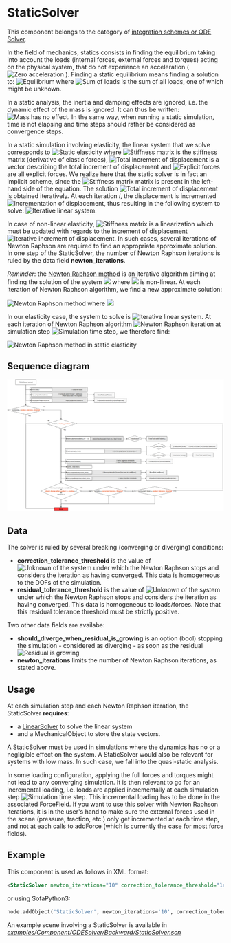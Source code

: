 StaticSolver  
============  

This component belongs to the category of [integration schemes or ODE Solver](https://www.sofa-framework.org/community/doc/main-principles/system-resolution/integration-schemes/).  

In the field of mechanics, statics consists in finding the equilibrium taking into account the loads (internal forces, external forces and torques) acting on the physical system, that do not experience an acceleration ( <img class="latex" src="https://latex.codecogs.com/png.latex?a=0" title="Zero acceleration" /> ). Finding a static equilibrium means finding a solution to: <img class="latex" src="https://latex.codecogs.com/png.latex?\textstyle%20\sum%20F=0" title="Equilibrium" /> where <img class="latex" src="https://latex.codecogs.com/png.latex?F" title="Sum of loads" /> is the sum of all loads, one of which might be unknown.  

In a static analysis, the inertia and damping effects are ignored, i.e. the dynamic effect of the mass is ignored. It can thus be written: <img class="latex" src="https://latex.codecogs.com/png.latex?M=I%20\alpha=0" title="Mass has no effect" />. In the same way, when running a static simulation, time is not elapsing and time steps should rather be considered as convergence steps.  

In a static simulation involving elasticity, the linear system that we solve corresponds to <img class="latex" src="https://latex.codecogs.com/png.latex?K%20\Delta%20u=f" title="Static elasticity" /> where <img class="latex" src="https://latex.codecogs.com/png.latex?K" title="Stiffness matrix" /> is the stiffness matrix (derivative of elastic forces), <img class="latex" src="https://latex.codecogs.com/png.latex?\Delta%20u" title="Total increment of displacement" /> is a vector describing the total increment of displacement and <img class="latex" src="https://latex.codecogs.com/png.latex?f" title="Explicit forces" /> are all explicit forces. We realize here that the static solver is in fact an implicit scheme, since the <img class="latex" src="https://latex.codecogs.com/png.latex?K" title="Stiffness matrix" /> matrix is present in the left-hand side of the equation. The solution <img class="latex" src="https://latex.codecogs.com/png.latex?\Delta%20u" title="Total increment of displacement" /> is obtained iteratively. At each iteration _i_, the displacement is incremented <img class="latex" src="https://latex.codecogs.com/png.latex?\Delta%20u_{i+1}=\Delta%20u_{i}+\delta%20u_i" title="Incrementation of displacement" />, thus resulting in the following system to solve: <img class="latex" src="https://latex.codecogs.com/png.latex?K_i%20\delta%20u_i=f" title="Iterative linear system" />.  

In case of non-linear elasticity, <img class="latex" src="https://latex.codecogs.com/png.latex?K_i" title="Stiffness matrix" /> is a linearization which must be updated with regards to the increment of displacement <img class="latex" src="https://latex.codecogs.com/png.latex?\delta%20u_i" title="Iterative increment of displacement" />. In such cases, several iterations of Newton Raphson are required to find an appropriate approximate solution. In one step of the StaticSolver, the number of Newton Raphson iterations is ruled by the data field **newton_iterations**.

_Reminder_: the [Newton Raphson method](https://en.wikipedia.org/wiki/Newton%27s_method) is an iterative algorithm aiming at finding the solution of the system <img class="latex" src="https://latex.codecogs.com/png.latex?f(x)=0"/> where <img class="latex" src="https://latex.codecogs.com/png.latex?f(x)"/> is non-linear. At each iteration of Newton Raphson algorithm, we find a new approximate solution:

<img class="latex" src="https://latex.codecogs.com/png.latex?x^{n+1}=x^n-\frac{f(x^n)}{f'(x^n)}" title="Newton Raphson method"/> where <img class="latex" src="https://latex.codecogs.com/png.latex?f'(x^n) = \frac{df}{dx}(x^n)"/>

In our elasticity case, the system to solve is <img class="latex" src="https://latex.codecogs.com/png.latex?K_i%20\delta%20u_i-f=0" title="Iterative linear system" />. At each iteration of Newton Raphson algorithm <img class="latex" src="https://latex.codecogs.com/png.latex?n" title="Newton Raphson iteration"/> at simulation step <img class="latex" src="https://latex.codecogs.com/png.latex?i" title="Simulation time step"/>, we therefore find:

<img class="latex" src="https://latex.codecogs.com/png.latex?\delta%20u_i^{n+1}=\delta%20u_i^{n}-\frac{(K_i^n%20\delta%20u_i^n-f)}{K_i^n}" title="Newton Raphson method in static elasticity"/>


Sequence diagram
----------------

<a href="https://github.com/sofa-framework/doc/blob/master/images/integrationscheme/StaticSolver.png?raw=true"><img src="https://github.com/sofa-framework/doc/blob/master/images/integrationscheme/StaticSolver.png?raw=true" title="Flow diagram for the StaticSolver"/></a>
 

Data 
----

The solver is ruled by several breaking (converging or diverging) conditions:  

- **correction_tolerance_threshold** is the value of <img class="latex" src="https://latex.codecogs.com/png.latex?|\delta%20u_i^{n}|" title="Unknown of the system"/> under which the Newton Raphson stops and considers the iteration as having converged. This data is homogeneous to the DOFs of the simulation.
- **residual_tolerance_threshold** is the value of <img class="latex" src="https://latex.codecogs.com/png.latex?|f-K_i^n%20\delta%20u_i^n|" title="Unknown of the system"/> under which the Newton Raphson stops and considers the iteration as having converged. This data is homogeneous to loads/forces.
Note that this residual tolerance threshold must be strictly positive.

Two other data fields are availabe:

- **should_diverge_when_residual_is_growing** is an option (bool) stopping the simulation - considered as diverging - as soon as the residual <img class="latex" src="https://latex.codecogs.com/png.latex?|f-K_i^n%20\delta%20u_i^n|" title="Residual"/> is growing
- **newton_iterations** limits the number of Newton Raphson iterations, as stated above.

 
Usage  
-----  

At each simulation step and each Newton Raphson iteration, the StaticSolver **requires**:

- a [LinearSolver](https://www.sofa-framework.org/community/doc/main-principles/system-resolution/linear-solvers/) to solve the linear system
- and a MechanicalObject to store the state vectors.

A StaticSolver must be used in simulations where the dynamics has no or a negligible effect on the system. A StaticSolver would also be relevant for systems with low mass. In such case, we fall into the quasi-static analysis.

In some loading configuration, applying the full forces and torques might not lead to any converging simulation. It is then relevant to go for an incremental loading, i.e. loads are applied incrementally at each simulation step  <img class="latex" src="https://latex.codecogs.com/png.latex?i" title="Simulation time step"/>. This incremental loading has to be done in the associated ForceField. If you want to use this solver with Newton Raphson iterations, it is in the user's hand to make sure the external forces used in the scene (pressure, traction, etc.) only get incremented at each time step, and not at each calls to addForce (which is currently the case for most force fields).

 
Example  
-------  
 
This component is used as follows in XML format:  
 
``` xml  
<StaticSolver newton_iterations="10" correction_tolerance_threshold="1e-4" residual_tolerance_threshold="1e-2" should_diverge_when_residual_is_growing="0" />  
```  
 
or using SofaPython3:  
 
``` python  
node.addObject('StaticSolver', newton_iterations='10', correction_tolerance_threshold='1e-4', residual_tolerance_threshold='1e-2', should_diverge_when_residual_is_growing='0')  
```  
 
An example scene involving a StaticSolver is available in [*examples/Component/ODESolver/Backward/StaticSolver.scn*](https://github.com/sofa-framework/sofa/blob/master/examples/Component/ODESolver/Backward/StaticSolver.scn)
